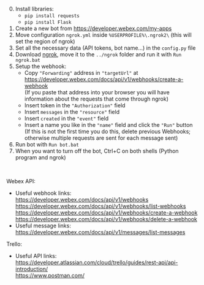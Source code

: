 0. Install libraries:
	- `pip install requests`
	- `pip install Flask`
1. Create a new bot from https://developer.webex.com/my-apps
2. Move configuration `ngrok.yml` inside `%USERPROFILE%\.ngrok2\` (this will set the region of ngrok)
3. Set all the necessary data (API tokens, bot name...) in the `config.py` file
4. Download [ngrok](https://ngrok.com/download), move it to the `../ngrok` folder and run it with `Run ngrok.bat`
5. Setup the webhook:
	- Copy `"Forwarding"` address in `"targetUrl"` at https://developer.webex.com/docs/api/v1/webhooks/create-a-webhook <br/>
	(If you paste that address into your browser you will have information about the requests that come through ngrok)
	- Insert token in the `"Authorization"` field <br/>
	- Insert `messages` in the `"resource"` field <br/>
	- Insert `created` in the `"event"` field <br/>
	- Insert a name you like in the `"name"` field and click the `"Run"` button <br/>
	(If this is not the first time you do this, delete previous Webhooks; otherwise multiple requests are sent for each message sent)
6. Run bot with `Run bot.bat`
7. When you want to turn off the bot, Ctrl+C on both shells (Python program and ngrok)

<br/>

Webex API:
- Useful webhook links: <br/>
	https://developer.webex.com/docs/api/v1/webhooks <br/>
	https://developer.webex.com/docs/api/v1/webhooks/list-webhooks <br/>
	https://developer.webex.com/docs/api/v1/webhooks/create-a-webhook <br/>
	https://developer.webex.com/docs/api/v1/webhooks/delete-a-webhook <br/>
- Useful message links: <br/>
	https://developer.webex.com/docs/api/v1/messages/list-messages

Trello:
- Useful API links: <br/>
	https://developer.atlassian.com/cloud/trello/guides/rest-api/api-introduction/ <br/>
	https://www.postman.com/
